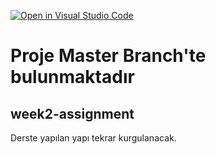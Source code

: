 [![Open in Visual Studio Code](https://classroom.github.com/assets/open-in-vscode-f059dc9a6f8d3a56e377f745f24479a46679e63a5d9fe6f495e02850cd0d8118.svg)](https://classroom.github.com/online_ide?assignment_repo_id=6964076&assignment_repo_type=AssignmentRepo)


# Proje Master Branch'te bulunmaktadır
## week2-assignment
Derste yapılan yapı tekrar kurgulanacak.
